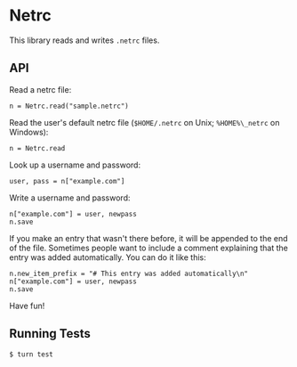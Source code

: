 # Netrc

This library reads and writes `.netrc` files.

## API

Read a netrc file:

    n = Netrc.read("sample.netrc")

Read the user's default netrc file (`$HOME/.netrc` on Unix;
`%HOME%\_netrc` on Windows):

    n = Netrc.read

Look up a username and password:

    user, pass = n["example.com"]

Write a username and password:

    n["example.com"] = user, newpass
    n.save

If you make an entry that wasn't there before, it will be appended
to the end of the file. Sometimes people want to include a comment
explaining that the entry was added automatically. You can do it
like this:

    n.new_item_prefix = "# This entry was added automatically\n"
    n["example.com"] = user, newpass
    n.save

Have fun!

## Running Tests

    $ turn test
